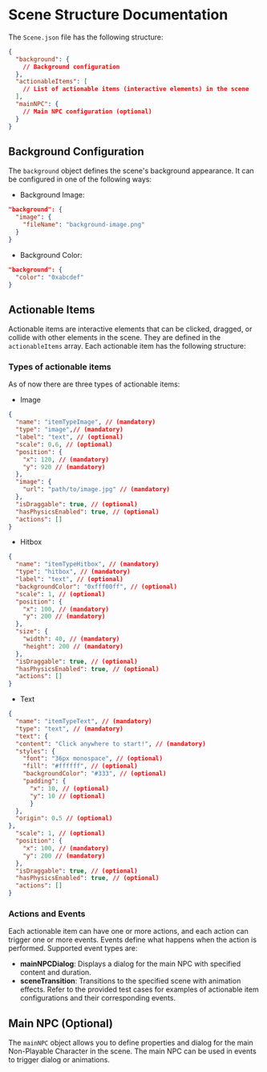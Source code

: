 # Scene Structure Documentation

The `Scene.json` file has the following structure:

```json
{
  "background": {
    // Background configuration
  },
  "actionableItems": [
    // List of actionable items (interactive elements) in the scene
  ],
  "mainNPC": {
    // Main NPC configuration (optional)
  }
}
```

## Background Configuration

The `background` object defines the scene's background appearance. It can be configured in one of the following ways:

* Background Image:

```json
"background": {
  "image": {
    "fileName": "background-image.png"
  }
}
````

* Background Color:

```json
"background": {
  "color": "0xabcdef"
}
```

## Actionable Items

Actionable items are interactive elements that can be clicked, dragged, or collide with other elements in the scene. They are defined in the `actionableItems` array. Each actionable item has the following structure:

### Types of actionable items

As of now there are three types of actionable items:

- Image

```json
{
  "name": "itemTypeImage", // (mandatory)
  "type": "image",// (mandatory)
  "label": "text", // (optional)
  "scale": 0.6, // (optional)
  "position": {
    "x": 120, // (mandatory)
    "y": 920 // (mandatory)
  },
  "image": {
    "url": "path/to/image.jpg" // (mandatory)
  },
  "isDraggable": true, // (optional)
  "hasPhysicsEnabled": true, // (optional)
  "actions": []
}
```

- Hitbox
```json
{
  "name": "itemTypeHitbox", // (mandatory)
  "type": "hitbox", // (mandatory)
  "label": "text", // (optional)
  "backgroundColor": "0xfff00ff", // (optional)
  "scale": 1, // (optional)
  "position": {
    "x": 100, // (mandatory)
    "y": 200 // (mandatory)
  },
  "size": {
    "width": 40, // (mandatory)
    "height": 200 // (mandatory)
  },
  "isDraggable": true, // (optional)
  "hasPhysicsEnabled": true, // (optional)
  "actions": []
}
```


- Text
```json
{
  "name": "itemTypeText", // (mandatory)
  "type": "text", // (mandatory)
  "text": {
  "content": "Click anywhere to start!", // (mandatory)
  "styles": {
    "font": "36px monospace", // (optional)
    "fill": "#ffffff", // (optional)
    "backgroundColor": "#333", // (optional)
    "padding": {
      "x": 10, // (optional)
      "y": 10 // (optional)
      }
  },
  "origin": 0.5 // (optional)
},
  "scale": 1, // (optional)
  "position": {
    "x": 100, // (mandatory)
    "y": 200 // (mandatory)
  },
  "isDraggable": true, // (optional)
  "hasPhysicsEnabled": true, // (optional)
  "actions": []
}
```

### Actions and Events
Each actionable item can have one or more actions, and each action can trigger one or more events. Events define what happens when the action is performed. Supported event types are:

* **mainNPCDialog**: Displays a dialog for the main NPC with specified content and duration.
* **sceneTransition**: Transitions to the specified scene with animation effects.
Refer to the provided test cases for examples of actionable item configurations and their corresponding events.

## Main NPC (Optional)

The `mainNPC` object allows you to define properties and dialog for the main Non-Playable Character in the scene. The main NPC can be used in events to trigger dialog or animations.

